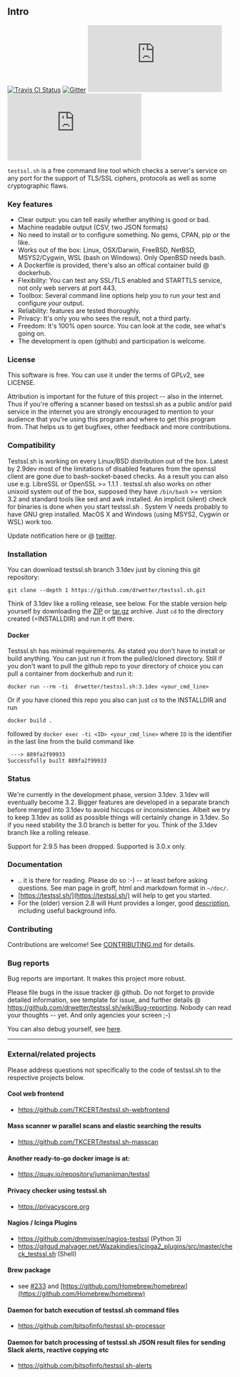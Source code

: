 
## Intro

<!-- [![Travis CI Status](https://img.shields.io/travis/drwetter/testssl.sh)](https://travis-ci.org/drwetter/testssl.sh)  -->
[![Travis CI Status](https://travis-ci.org/drwetter/testssl.sh.svg?branch=3.1dev)](https://travis-ci.org/drwetter/testssl.sh)
[![Gitter](https://badges.gitter.im/Join%20Chat.svg)](https://gitter.im/drwetter/testssl.sh?utm_source=badge&utm_medium=badge&utm_campaign=pr-badge&utm_content=badge)
[![License](https://img.shields.io/github/license/drwetter/testssl.sh)](https://github.com/drwetter/testssl.sh/LICENSE)
[![Docker](https://img.shields.io/docker/pulls/drwetter/testssl.sh)](https://github.com/drwetter/testssl.sh/blob/3.1dev/Dockerfile.md)

`testssl.sh` is a free command line tool which checks a server's service on
any port for the support of TLS/SSL ciphers, protocols as well as some
cryptographic flaws.

### Key features

* Clear output: you can tell easily whether anything is good or bad.
* Machine readable output (CSV, two JSON formats)
* No need to install or to configure something.  No gems, CPAN, pip or the like.
* Works out of the box: Linux, OSX/Darwin, FreeBSD, NetBSD, MSYS2/Cygwin, WSL (bash on Windows). Only OpenBSD needs bash.
* A Dockerfile is provided, there's also an offical container build @ dockerhub.
* Flexibility: You can test any SSL/TLS enabled and STARTTLS service, not only web servers at port 443.
* Toolbox: Several command line options help you to run *your* test and configure *your* output.
* Reliability: features are tested thoroughly.
* Privacy: It's only you who sees the result, not a third party.
* Freedom: It's 100% open source. You can look at the code, see what's going on.
* The development is open (github) and participation is welcome.

### License

This software is free. You can use it under the terms of GPLv2, see LICENSE.

Attribution is important for the future of this project -- also in the
internet. Thus if you're offering a scanner based on testssl.sh as a public and/or
paid service in the internet you are strongly encouraged to mention to your audience
that you're using this program and where to get this program from. That helps us
to get bugfixes, other feedback and more contributions.

### Compatibility

Testssl.sh is working on every Linux/BSD distribution out of the box. Latest by 2.9dev
most of the limitations of disabled features from the openssl client are gone
due to bash-socket-based checks. As a result you can also use e.g. LibreSSL or OpenSSL >=
1.1.1 . testssl.sh also works on other unixoid system out of the box, supposed they have
`/bin/bash` >= version 3.2 and standard tools like sed and awk installed. An implicit
(silent) check for binaries is done when you start testssl.sh . System V needs probably
to have GNU grep installed. MacOS X and Windows (using MSYS2, Cygwin or WSL) work too.

Update notification here or @ [twitter](https://twitter.com/drwetter).

### Installation

You can download testssl.sh branch 3.1dev just by cloning this git repository:

    git clone --depth 1 https://github.com/drwetter/testssl.sh.git

Think of 3.1dev like a rolling release, see below. For the stable version help yourself by downloading the [ZIP](https://github.com/drwetter/testssl.sh/archive/3.0.2.zip) or [tar.gz](https://github.com/drwetter/testssl.sh/archive/3.0.2.zip) archive. Just ``cd`` to the directory created (=INSTALLDIR) and run it off there.

#### Docker

Testssl.sh has minimal requirements. As stated you don't have to install or build anything.  You can just run it from the pulled/cloned directory. Still if you don't want to pull the github repo to your directory of choice you can pull a container from dockerhub and run it:

```
docker run --rm -ti  drwetter/testssl.sh:3.1dev <your_cmd_line>
```

Or if you have cloned this repo you also can just ``cd`` to the INSTALLDIR and run
```
docker build .
```

followed by ``docker exec -ti <ID> <your_cmd_line>`` where ``ID`` is the identifier in the last line from the build command like

```
 ---> 889fa2f99933
Successfully built 889fa2f99933
```

### Status

We're currently in the development phase, version 3.1dev. 3.1dev will eventually become 3.2. Bigger features are developed in a separate branch before merged into 3.1dev to avoid hiccups or inconsistencies. Albeit we try to keep 3.1dev as solid as possible things will certainly change in 3.1dev. So if you need stability the 3.0 branch is better for you. Think of the 3.1dev branch like a rolling release.

Support for 2.9.5 has been dropped. Supported is 3.0.x only.

### Documentation

* .. it is there for reading. Please do so :-) -- at least before asking questions. See man page in groff, html and markdown format in `~/doc/`.
* [https://testssl.sh/](https://testssl.sh/) will help to get you started.
* For the (older) version 2.8 will Hunt provides a longer, good [description](https://www.4armed.com/blog/doing-your-own-ssl-tls-testing/), including useful background info.


### Contributing

Contributions are welcome! See [CONTRIBUTING.md](https://github.com/drwetter/testssl.sh/blob/3.0/CONTRIBUTING.md) for details.

### Bug reports

Bug reports are important. It makes this project more robust.

Please file bugs in the issue tracker @ github. Do not forget to provide detailed information, see template for issue, and further details @
https://github.com/drwetter/testssl.sh/wiki/Bug-reporting. Nobody can read your thoughts -- yet. And only agencies your screen ;-)

You can also debug yourself, see [here](https://github.com/drwetter/testssl.sh/wiki/Findings-and-HowTo-Fix-them).

----

### External/related projects

Please address questions not specifically to the code of testssl.sh to the respective projects below.

#### Cool web frontend
* https://github.com/TKCERT/testssl.sh-webfrontend

#### Mass scanner w parallel scans and elastic searching the results
* https://github.com/TKCERT/testssl.sh-masscan

#### Another ready-to-go docker image is at:
* https://quay.io/repository/jumanjiman/testssl

#### Privacy checker using testssl.sh
* https://privacyscore.org

#### Nagios / Icinga Plugins
* https://github.com/dnmvisser/nagios-testssl (Python 3)
* https://gitgud.malvager.net/Wazakindjes/icinga2_plugins/src/master/check_testssl.sh (Shell)

#### Brew package

* see [#233](https://github.com/drwetter/testssl.sh/issues/233) and
  [https://github.com/Homebrew/homebrew](https://github.com/Homebrew/homebrew)

#### Daemon for batch execution of testssl.sh command files
* https://github.com/bitsofinfo/testssl.sh-processor

#### Daemon for batch processing of testssl.sh JSON result files for sending Slack alerts, reactive copying etc
* https://github.com/bitsofinfo/testssl.sh-alerts
